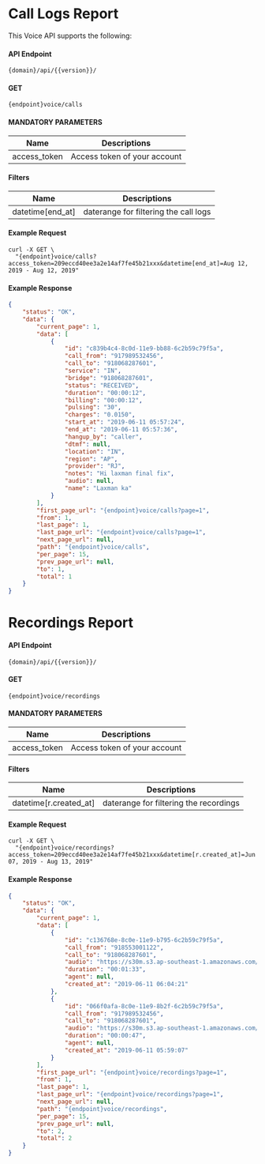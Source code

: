 # Call Logs Report

This Voice API supports the following:

#### API Endpoint

```
{domain}/api/{{version}}/
```

#### GET

```
{endpoint}voice/calls
```

####  MANDATORY PARAMETERS

| Name     | Descriptions |
|----------|--------------|
| access_token | Access token of your account |


####  Filters

| Name     | Descriptions |
|----------|--------------|
| datetime[end_at] |  daterange for filtering the call logs | Ex: Aug 12, 2019 - Aug 12, 2019 |

#### Example Request

```
curl -X GET \
  "{endpoint}voice/calls?access_token=209eccd40ee3a2e14af7fe45b21xxx&datetime[end_at]=Aug 12, 2019 - Aug 12, 2019"
```

#### Example Response

```json
{
    "status": "OK",
    "data": {
        "current_page": 1,
        "data": [
            {
                "id": "c839b4c4-8c0d-11e9-bb88-6c2b59c79f5a",
                "call_from": "917989532456",
                "call_to": "918068287601",
                "service": "IN",
                "bridge": "918068287601",
                "status": "RECEIVED",
                "duration": "00:00:12",
                "billing": "00:00:12",
                "pulsing": "30",
                "charges": "0.0150",
                "start_at": "2019-06-11 05:57:24",
                "end_at": "2019-06-11 05:57:36",
                "hangup_by": "caller",
                "dtmf": null,
                "location": "IN",
                "region": "AP",
                "provider": "RJ",
                "notes": "Hi laxman final fix",
                "audio": null,
                "name": "Laxman ka"
            }
        ],
        "first_page_url": "{endpoint}voice/calls?page=1",
        "from": 1,
        "last_page": 1,
        "last_page_url": "{endpoint}voice/calls?page=1",
        "next_page_url": null,
        "path": "{endpoint}voice/calls",
        "per_page": 15,
        "prev_page_url": null,
        "to": 1,
        "total": 1
    }
}
```

# Recordings Report


#### API Endpoint

```
{domain}/api/{{version}}/
```

#### GET

```
{endpoint}voice/recordings
```

####  MANDATORY PARAMETERS

| Name     | Descriptions |
|----------|--------------|
| access_token | Access token of your account |


####  Filters

| Name     | Descriptions |
|----------|--------------|
| datetime[r.created_at] |  daterange for filtering the recordings | Ex: Aug 07, 2019 - Aug 13, 2019 |

#### Example Request

```
curl -X GET \
  "{endpoint}voice/recordings?access_token=209eccd40ee3a2e14af7fe45b21xxx&datetime[r.created_at]=Jun 07, 2019 - Aug 13, 2019"
```

#### Example Response

```json
{
    "status": "OK",
    "data": {
        "current_page": 1,
        "data": [
            {
                "id": "c136768e-8c0e-11e9-b795-6c2b59c79f5a",
                "call_from": "918553001122",
                "call_to": "918068287601",
                "audio": "https://s30m.s3.ap-southeast-1.amazonaws.com/rc/190624/c-9180682876012-11061911.mp3?X-Amz-Content-Sha256=UNSIGNED-PAYLOAD&X-Amz-Algorithm=AWS4-HMAC-SHA256&X-Amz-Credential=AKIAITXHQTJADVE4ZNPA%2F20190813%2Fap-southeast-1%2Fs3%2Faws4_request&X-Amz-Date=20190813T124618Z&X-Amz-SignedHeaders=host&X-Amz-Expires=3600&X-Amz-Signature=cab675aec80b0d2544232ee3b1c272217c49e2c028a3029d58feffc94bc11576",
                "duration": "00:01:33",
                "agent": null,
                "created_at": "2019-06-11 06:04:21"
            },
            {
                "id": "066f0afa-8c0e-11e9-8b2f-6c2b59c79f5a",
                "call_from": "917989532456",
                "call_to": "918068287601",
                "audio": "https://s30m.s3.ap-southeast-1.amazonaws.com/rc/190624/c-9180682876012-11061911.mp3?X-Amz-Content-Sha256=UNSIGNED-PAYLOAD&X-Amz-Algorithm=AWS4-HMAC-SHA256&X-Amz-Credential=AKIAITXHQTJADVE4ZNPA%2F20190813%2Fap-southeast-1%2Fs3%2Faws4_request&X-Amz-Date=20190813T124618Z&X-Amz-SignedHeaders=host&X-Amz-Expires=3600&X-Amz-Signature=cab675aec80b0d2544232ee3b1c272217c49e2c028a3029d58feffc94bc11576",
                "duration": "00:00:47",
                "agent": null,
                "created_at": "2019-06-11 05:59:07"
            }
        ],
        "first_page_url": "{endpoint}voice/recordings?page=1",
        "from": 1,
        "last_page": 1,
        "last_page_url": "{endpoint}voice/recordings?page=1",
        "next_page_url": null,
        "path": "{endpoint}voice/recordings",
        "per_page": 15,
        "prev_page_url": null,
        "to": 2,
        "total": 2
    }
}
```